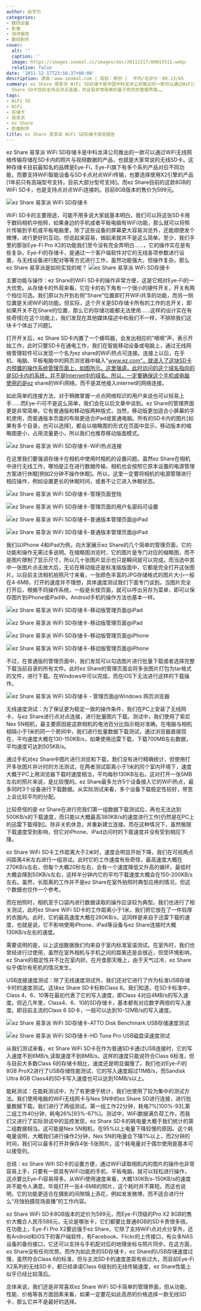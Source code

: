 ```yaml
---
author: 赵宇为
categories:
- 数码设备
- 影像
- 测评报告
- 数码附件
cover:
  alt: ''
  caption: ''
  image: https://images.soomal.cc/images/doc/20111217/00015511.webp
  relative: false
date: '2011-12-17T23:56:37+08:00'
description: 源自：www.soomal.com | 版权：原创 |  平均/总评分：08.13/65
summary: ez Share 易享派 WiFi SD存储卡是中国中科龙泽公司推出的一款可以通过WiFi无线网络传输存储在SD卡内的照片与视频数据的产品，也就是大家常说的无线WiFi卡。这种存储卡目前国外最知名的品牌是Eye-Fi，但并不是所有Eye-Fi卡都可以支持点对点WiFi连接。ez
  Share SD卡目前支持点对点连接，并且有非常简单的基于网页的管理界面……
tags:
- WiFi SD
- WiFi
- 存储卡
- 易享派
- ez Share
- 影像附件
title: ez Share 易享派 WiFi SD存储卡体验报告
---
```


ez Share 易享派 WiFi SD存储卡是中科龙泽公司推出的一款可以通过WiFi无线网络传输存储在SD卡内的照片与视频数据的产品，也就是大家常说的无线SD卡。这种存储卡目前最知名的品牌是Eye-Fi，Eye-Fi旗下有多个系列产品对应不同功能，而要支持WiFi智能设备与SD卡点对点WiFi传输，也要选择使用X2引擎的产品[1年前只有高端型号支持，目前大部分型号支持]。而ez Share目前的这款8GB的WiFi SD卡，也是支持点对点WiFi连接的。目前8GB版本的售价为599元。

![ez Share 易享派 WiFi SD存储卡](https://images.soomal.cc/images/doc/20111217/00015511.webp)




WiFi SD卡的主要用途，可能不用多说大家就基本明白，我们可以将这张SD卡用于数码相机中拍照，如果身边的手机或者平板电脑有WiFi功能，那么就可以将照片传输到手机或平板电脑里，除了这些设备的屏幕更大容易浏览外，还能顺便发个微博，进行更好的互动。但说起来容易，做起来就并不是这么简单。至少，我们手里的那张Eye-Fi Pro X2的功能我们至今没有完全弄明白……，它的操作实在是有些复杂。Eye-Fi的存储卡，是通过一个客户端软件对它的无线各项参数进行设置，与无线设备进行配对等等方式进行工作，虽然功能强大，但操作复杂。那么ez Share 易享派是如何实现的呢？
![ez Share 易享派 WiFi SD存储卡](https://images.soomal.cc/images/doc/20111217/00015512.webp)




 主要功能与操作：ez Share的WiFi SD卡的操作非常方便，这是它相对Eye-Fi的一大优势。从存储卡的外观来看，它在卡的右下角有一个很小的硬件开关，开关有两个档位可选。我们原以为开到右侧"Share"位置即打开WiFi共享的功能，而另一侧位置是关闭WiFi的功能。但实际，这个开关是SD存储卡所有的工作的总开关，即如果开关不在Share的位置，那么它的存储功能都无法使用……这样的设计实在有些奇怪[在这个功能上，我们发现在其他媒体描述中和我们不一样，不排除我们这块卡个体出了问题]。

打开开关后，ez Share SD卡内置了一个蜂鸣器，会发出相应的“嘀嘀”声，表示开始工作，此时只要SD卡在通电工作，我们在智能移动设备或电脑上，通过无线网络管理软件可以发现一个名为ez share的WiFi热点可连接。连接上以后，在手机、电脑、平板电脑中的网页浏览器中输入"www.ez.com"，就进入了这块SD卡内预置的操作系统管理页面上，如图所示。这里强调，此时访问的这个域名指向的是SD卡内的系统，并不是Internet中的域名。所以，一定要确保这个手机或电脑使用的是ez share的WiFi网络，而不是其他接入internet的网络连接。

如此简单的连接方法，对于稍微掌握一点点网络知识的用户来说也可以轻易上手……而Eye-Fi可不是这么简单，我们会在以后文章中谈到。ez Share的管理界面更是非常简单。它有普通版和移动版两种版式，当然，移动版更加适合小屏幕的手机使用，而普通版本页面的布局更适合iPad或普通电脑。所有的SD卡内的图片[如果有多个目录，也可以选择]，都会以缩略图的形式在页面中显示，移动版本的缩略图更小，占用流量更小，所以我们也推荐移动版面模式。

![ez Share 易享派 WiFi SD存储卡-WiFi热点连接](https://images.soomal.cc/images/doc/20111217/00015514.webp)




在这里我们要强调存储卡在相机中使用时相机的设置问题。虽然ez Share在相机中进行无线工作，哪怕是正在进行数据传输，相机也会按照它原本设置的电源管理方案进行休眠[例如2分钟不操作休眠]。所以，这里一定要将相机的电源管理进行相应操作，例如设置更长的休眠时间，或者不让它进入休眠状态。

![ez Share 易享派 WiFi SD存储卡-管理页面登陆](https://images.soomal.cc/images/doc/20111217/00015515.webp)




![ez Share 易享派 WiFi SD存储卡-管理页面的用户名密码可设置](https://images.soomal.cc/images/doc/20111217/00015516.webp)




![ez Share 易享派 WiFi SD存储卡-普通版本管理页面@iPad](https://images.soomal.cc/images/doc/20111217/00015517.webp)




![ez Share 易享派 WiFi SD存储卡-普通版本管理页面@iPad](https://images.soomal.cc/images/doc/20111217/00015518.webp)




我们以iPhone 4和iPad为例，向大家展示ez Share的几个简单的管理页面，它的功能和操作无需过多说明。在缩略图浏览时，它的图片是专门对应的缩略图，而不是图片限制了显示尺寸，所以几十张图片显示也只是瞬间就可以完成。而当选中其中一张图片点击放大后，无论在移动版还是标准版版面中，它都是完全打开这张图片。以目前主流相机拍照尺寸来看，一张颜色丰富的JPG存储格式的图片大小一般在4-6MB，打开的速度并不理想，具体速度测试我们下面专门谈到。当图片完全打开后，根据不同操作系统，一般是长按页面，就可以呼出另存为菜单，即可以保存图片到iPhone或iPad中。Android手机的操作方法也基本一样。

![ez Share 易享派 WiFi SD存储卡-移动版管理页面@iPad](https://images.soomal.cc/images/doc/20111217/00015519.webp)




![ez Share 易享派 WiFi SD存储卡-移动版管理页面@iPad](https://images.soomal.cc/images/doc/20111217/00015520.webp)




![ez Share 易享派 WiFi SD存储卡-移动版管理页面@iPhone](https://images.soomal.cc/images/doc/20111217/00015521.webp)




![ez Share 易享派 WiFi SD存储卡-移动版管理页面@iPhone](https://images.soomal.cc/images/doc/20111217/00015522.webp)




不过，在普通版的管理页面中，我们发现可以勾选图片进行批量下载或者选择完整下载当前目录的所有文件。此时ez Share的管理页面会将多张图片打包为tar格式的文件，进行下载。在Windows中可以完成，而在iOS下无法进行这样的下载操作。

![ez Share 易享派 WiFi SD存储卡 - 管理页面@Windows 网页浏览器](https://images.soomal.cc/images/doc/20111217/00015513.webp)




无线速度测试：为了保证更为稳定一致的操作条件，我们在PC上安装了无线网卡，与ez Share进行点对点连接，进行批量图片下载。测试中，我们使用了索尼 Nex 5N相机，最主要原因是这款相机的电池百分比指示相对准确。在电脑与相机相隔小于1米的同一个房间中，我们进行批量数据下载测试，通过浏览器直接现在，平均速度大概在130-150KB/s，如果使用迅雷下载，下载700MB左右数据，平均速度可达到505KB/s。

通过手机对ez Share中图片进行浏览和下载，我们没有进行精确统计，但使用打开多张图片并计时的方法测试，在两者测试距离小于1米的同个室内环境下，速度大概于PC上用浏览器下载时速度相当，平均每秒130KB左右。这对打开一张5MB左右的照片来说，是比较慢的。ez Share最多允许5个设备接入它的WiFi热点，最多同时3个设备进行下载数据。从实际测试来看，多个设备下载稳定性较好，带宽上会比较平均的分配。

比较奇怪的是 ez Share在进行完我们第一组数据下载测试后，再也无法达到500KB/s的下载速度，而只能以大概最高380KB/s的速度进行工作[仍然是在PC上的迅雷下载得到]。除非关机休息，并重新建立连接。而在这种情况下，虽然极限下载速度受到影响，但它对iPhone、iPad访问时的下载速度并没有受到相应下降。

ez Share WiFi SD卡工作距离大于2米时，速度会明显开始下降，我们在可视两点间距离4米左右进行一组测试。此时它的工作速度有些奇怪，最高速度大概在270KB/s左右，但每个大概20秒左右，会有一个速度降低又升高的循环。最低时大概会降到50KB/s左右，这样半分钟内它的平均下载速度大概会在150-200KB/s左右。虽然，长距离的工作并不是ez Share在室外拍照时典型应用的情况，但这个数据也仅作一个参考。

而在拍照时，相机至于口袋内进行数据读取的操作应该较为典型。我们也进行了相关测试，此时ez Share WiFi SD卡的工作距离小于1米，我们把它放在了一件较厚的衣服内。此时，它的最高速度大概在260KB/s，这同样是来自于迅雷下载的速度，也就是说，它不影响使用iPhone、iPad等设备与ez Share连接时大概130KB/s左右的速度。

需要说明的是，以上这组数据我们均来自于室内标准室温测试。在室外时，我们也曾经进行过使用，虽然在室外相机与手机之间的距离还是会很近，但受环境影响，ez Share的稳定性并不比在室内好。在月食那天晚上，由于天气过冷，ez Share似乎偶尔有死机的情况发生。


USB连接速度测试：除了无线速度测试外，我们还对它进行了作为标准USB存储卡时的速度测试。这块ez Share SD卡标称Class 6。我们知道，在SD卡标准中，Class 4、6、10等在最初代表了它的写入速度，即Class 4对应4MB/s的写入速度。但近几年里，Class4、6、10的SD存储卡，基本都有对应数字两倍的写入速度。即目前主流的Class 6 SD卡，一般可以达到10-12MB/s的写入速度。

![ez Share 易享派 WiFi SD存储卡-ATTO Disk Benchmark USB存储速度测试](https://images.soomal.cc/images/doc/20111217/00015523.webp)




![ez Share 易享派 WiFi SD存储卡-HD Tune Pro USB磁盘读速度测试](https://images.soomal.cc/images/doc/20111217/00015524.webp)




从我们测试来看，ez Share WiFi SD卡在作为普通SD卡通过USB连接时，它的写入速度不到6MB/s,读取速度不到8MB/s，这样的速度只能说符合Class 6标准，但与目前大多数Class 6的存储卡相比，速度还是明显偏慢了。我们也对Eye-Fi的8GB ProX2进行了USB存储性能测试，它的写入速度超过11MB/s，而Sandisk Ultra 8GB Class4的SD卡写入速度也可以达到10MB/s以上。

能耗测试：在能耗测试中，为了有更便于统计，我们也使用了较为集中的测试方法。我们使用电脑的WiFi无线网卡与Nex 5N中的ez Share SD进行连接，进行批量数据下载。我们进行了两组测试。第一组工作22分钟，耗电7%[100%-93],第二组工作40分钟，耗电26%[93%-67%]。测试中，WiFi数据满负荷工作，而我们又进行了实际测试中的监控发现，ez Share SD卡的耗电量大概于我们统计的第二组数据相当。这可能是Nex 5N相机，在95%以上电量下降较慢的原因。这个耗电量说明，大概我们进行操作2分钟，Nex 5N的电量会下降1%以上，而2分钟的时间，我们可以最多打开并保存4张-5张照片。这个耗电量对于偶尔使用是基本可以接受的。

总结：ez Share Wifi SD卡的设置方便，通过WiFi读取相机内的图片的操作也非常容易上手，只要有一部具有WiFi功能的手机、平板电脑，就可以轻松进行操作，这点要比Eye-Fi容易得多。从WiFi使用速度来看，大概130KB/s-150KB/s的速度并不能令人满意，毕竟打开一张4-6MB的照片，这个耗时并不算短。而这也说明，它的功能更适合在摄影的间隙锦上添花，例如发发微博，而不适合进行什么“月蚀拍摄现场直播”的工作内容。

ez Share WiFi SD卡8GB版本的定价为599元，而Eye-Fi顶级的Pro X2 8GB的售价大概合人民币588元，无论是哪张卡，它们都要比普通8GB的SD卡贵很多倍。在功能上，Eye-Fi Pro X2要远强于ez Share，它除了支持WiFi点对点分享外，还有Android和iOS下的客户端软件，有Facebook、Flickr的上传接口，有众多NAS设备的备份接口，它还可以支持与手机配对后的地理坐标与照片同步。在这方面，ez Share没有任何优势。而作为如此贵的SD存储卡，ez Share的USB存储速度过慢，虽然符合Class 6的标准，但与主流SD卡的速度差距有些过大，而目前Eye-Fi X2系列的无线SD卡，都已经承诺Class 6级别的无线传输速度，ez Share性能上似乎已经比较落后。

总体来说，我们还是非常喜欢ez Share WiFi SD卡简单的管理界面，但从功能、性能、价格等各方面因素来看，如果一定要花如此高昂的价格选择一款无线SD卡，那么它并不是最好的选择。